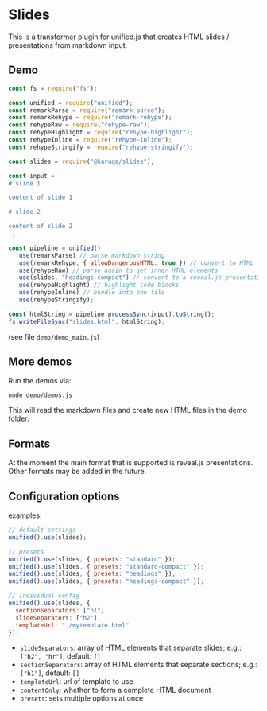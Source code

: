 # Slides

This is a transformer plugin for unified.js that creates HTML slides / presentations from markdown input.

## Demo

```js
const fs = require("fs");

const unified = require("unified");
const remarkParse = require("remark-parse");
const remarkRehype = require("remark-rehype");
const rehypeRaw = require("rehype-raw");
const rehypeHighlight = require("rehype-highlight");
const rehypeInline = require("rehype-inline");
const rehypeStringify = require("rehype-stringify");

const slides = require("@karuga/slides");

const input = `
# slide 1

content of slide 1

# slide 2

content of slide 2
`;

const pipeline = unified()
  .use(remarkParse) // parse markdown string
  .use(remarkRehype, { allowDangerousHTML: true }) // convert to HTML
  .use(rehypeRaw) // parse again to get inner HTML elements
  .use(slides, "headings-compact") // convert to a reveal.js presentation (slides are delimited by headings)
  .use(rehypeHighlight) // highlight code blocks
  .use(rehypeInline) // bundle into one file
  .use(rehypeStringify);

const htmlString = pipeline.processSync(input).toString();
fs.writeFileSync("slides.html", htmlString);
```

(see file `demo/demo_main.js`)

## More demos

Run the demos via:

```
node demo/demos.js
```

This will read the markdown files and create new HTML files in the demo folder.

## Formats

At the moment the main format that is supported is reveal.js presentations. Other formats may be added in the future.

## Configuration options

examples:

```js
// default settings
unified().use(slides);

// presets
unified().use(slides, { presets: "standard" });
unified().use(slides, { presets: "standard-compact" });
unified().use(slides, { presets: "headings" });
unified().use(slides, { presets: "headings-compact" });

// individual config
unified().use(slides, {
  sectionSeparators: ["h1"],
  slideSeparators: ["h2"],
  templateUrl: "./mytemplate.html"
});
```

- `slideSeparators`: array of HTML elements that separate slides; e.g.: `["h2", "hr"]`, default: `[]`
- `sectionSeparators`: array of HTML elements that separate sections; e.g.: `["h1"]`, default: `[]`
- `templateUrl`: url of template to use
- `contentOnly`: whether to form a complete HTML document
- `presets`: sets multiple options at once
